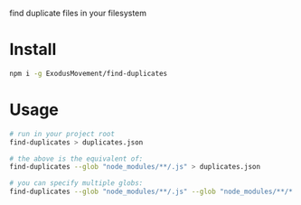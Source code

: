 
find duplicate files in your filesystem

# Install

```sh
npm i -g ExodusMovement/find-duplicates
```

# Usage

```sh
# run in your project root
find-duplicates > duplicates.json

# the above is the equivalent of:
find-duplicates --glob "node_modules/**/.js" > duplicates.json

# you can specify multiple globs:
find-duplicates --glob "node_modules/**/.js" --glob "node_modules/**/*.json" > duplicates.json
```
